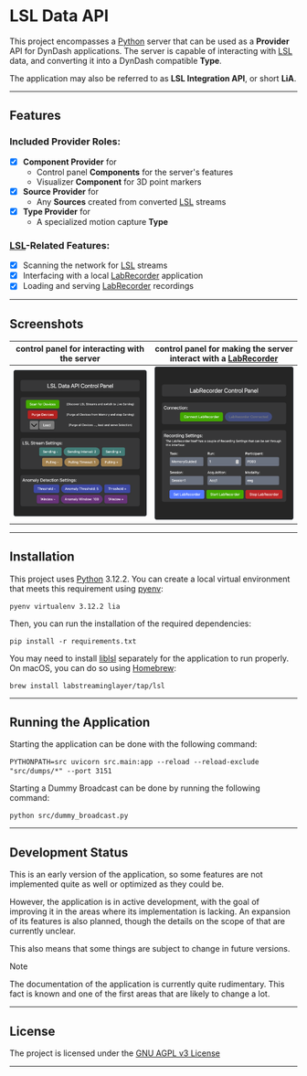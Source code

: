 # LSL Data API

This project encompasses a [Python](https://www.python.org) server that can be used as a **Provider** API for DynDash applications. The server is capable of interacting with [LSL](https://labstreaminglayer.org/#/) data, and converting it into a DynDash compatible **Type**.

The application may also be referred to as **LSL Integration API**, or short **LiA**.

---

## Features

### Included **Provider** Roles:
- [x] **Component Provider** for
	- Control panel **Components** for the server's features
	- Visualizer **Component** for 3D point markers
- [x] **Source Provider** for
	- Any **Sources** created from converted [LSL](https://labstreaminglayer.org/#/) streams
- [x] **Type Provider** for
	- A specialized motion capture **Type**

### [LSL](https://labstreaminglayer.org/#/)-Related Features:
- [x] Scanning the network for [LSL](https://labstreaminglayer.org/#/) streams
- [x] Interfacing with a local [LabRecorder](https://github.com/labstreaminglayer/App-LabRecorder) application
- [x] Loading and serving [LabRecorder](https://github.com/labstreaminglayer/App-LabRecorder) recordings

---

## Screenshots

|control panel for interacting with the server|control panel for making the server interact with a [LabRecorder](https://github.com/labstreaminglayer/App-LabRecorder)|
|-|-|
|![DynDash_Component_LiA](/media/screenshots/DynDash_Component_LiA.png)|![DynDash_Component_LR](/media/screenshots/DynDash_Component_LR.png)|

---

## Installation

This project uses [Python](https://www.python.org) 3.12.2.
You can create a local virtual environment that meets this requirement using [pyenv](https://github.com/pyenv/pyenv):
```
pyenv virtualenv 3.12.2 lia
```

Then, you can run the installation of the required dependencies:
```
pip install -r requirements.txt
```

You may need to install [liblsl](https://github.com/sccn/liblsl) separately for the application to run properly.
On macOS, you can do so using [Homebrew](https://brew.sh):
```
brew install labstreaminglayer/tap/lsl
```

---

## Running the Application

Starting the application can be done with the following command:

```
PYTHONPATH=src uvicorn src.main:app --reload --reload-exclude "src/dumps/*" --port 3151
```

Starting a Dummy Broadcast can be done by running the following command:

```
python src/dummy_broadcast.py
```

---

## Development Status

This is an early version of the application, so some features are not implemented quite as well or optimized as they could be.

However, the application is in active development, with the goal of improving it in the areas where its implementation is lacking. An expansion of its features is also planned, though the details on the scope of that are currently unclear.

This also means that some things are subject to change in future versions.

> [!NOTE]
> The documentation of the application is currently quite rudimentary. This fact is known and one of the first areas that are likely to change a lot.

---

## License
The project is licensed under the [GNU AGPL v3 License](https://www.gnu.org/licenses/agpl-3.0.de.html)

---